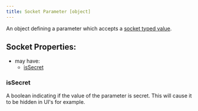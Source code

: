 ```yaml
---
title: Socket Parameter [object]
---
```


An object defining a parameter which accepts a [socket typed value](../../../types/socket.md).

## Socket Properties:
- may have:
  - [isSecret](#issecret)

### isSecret
A boolean indicating if the value of the parameter is secret. This will cause it to be hidden in UI's for example. 
